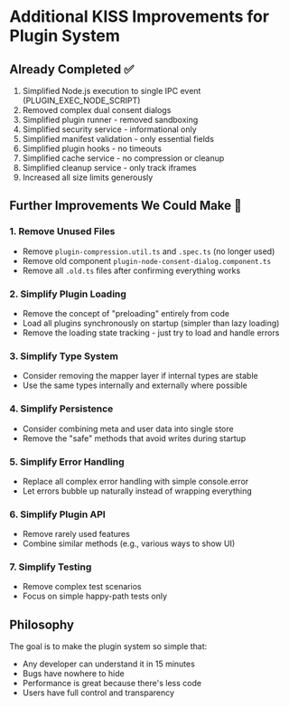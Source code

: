 # Additional KISS Improvements for Plugin System

## Already Completed ✅

1. Simplified Node.js execution to single IPC event (PLUGIN_EXEC_NODE_SCRIPT)
2. Removed complex dual consent dialogs
3. Simplified plugin runner - removed sandboxing
4. Simplified security service - informational only
5. Simplified manifest validation - only essential fields
6. Simplified plugin hooks - no timeouts
7. Simplified cache service - no compression or cleanup
8. Simplified cleanup service - only track iframes
9. Increased all size limits generously

## Further Improvements We Could Make 🚀

### 1. Remove Unused Files

- Remove `plugin-compression.util.ts` and `.spec.ts` (no longer used)
- Remove old component `plugin-node-consent-dialog.component.ts`
- Remove all `.old.ts` files after confirming everything works

### 2. Simplify Plugin Loading

- Remove the concept of "preloading" entirely from code
- Load all plugins synchronously on startup (simpler than lazy loading)
- Remove the loading state tracking - just try to load and handle errors

### 3. Simplify Type System

- Consider removing the mapper layer if internal types are stable
- Use the same types internally and externally where possible

### 4. Simplify Persistence

- Consider combining meta and user data into single store
- Remove the "safe" methods that avoid writes during startup

### 5. Simplify Error Handling

- Replace all complex error handling with simple console.error
- Let errors bubble up naturally instead of wrapping everything

### 6. Simplify Plugin API

- Remove rarely used features
- Combine similar methods (e.g., various ways to show UI)

### 7. Simplify Testing

- Remove complex test scenarios
- Focus on simple happy-path tests only

## Philosophy

The goal is to make the plugin system so simple that:

- Any developer can understand it in 15 minutes
- Bugs have nowhere to hide
- Performance is great because there's less code
- Users have full control and transparency
